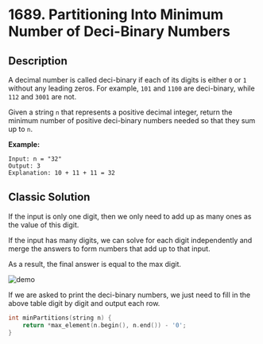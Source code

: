 # 1689. Partitioning Into Minimum Number of Deci-Binary Numbers

## Description

A decimal number is called deci-binary if each of its digits is either `0` or `1` without any leading zeros. For example, `101` and `1100` are deci-binary, while `112` and `3001` are not.

Given a string `n` that represents a positive decimal integer, return the minimum number of positive deci-binary numbers needed so that they sum up to `n`.

**Example:**
```
Input: n = "32"
Output: 3
Explanation: 10 + 11 + 11 = 32
```

## Classic Solution

If the input is only one digit, then we only need to add up as many ones as the value of this digit.

If the input has many digits, we can solve for each digit independently and merge the answers to form numbers that add up to that input.

As a result, the final answer is equal to the max digit.

![demo](https://assets.leetcode.com/users/images/5ecfed3e-0840-48c4-b1e9-a978c39fa412_1607831965.5998409.png)

If we are asked to print the deci-binary numbers, we just need to fill in the above table digit by digit and output each row.


```C++
int minPartitions(string n) {
    return *max_element(n.begin(), n.end()) - '0';
}
```

